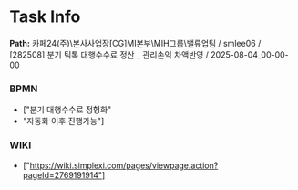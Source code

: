 # Task Info

**Path:** 카페24(주)\본사사업장\[CG]MI본부\MIH그룹\밸류업팀 / smlee06 / [282508] 분기 틱톡 대행수수료 정산 _ 관리손익 차액반영 / 2025-08-04_00-00-00

### BPMN
- ["분기 대행수수료 정형화"
- "자동화 이후 진행가능"]

### WIKI
- ["https://wiki.simplexi.com/pages/viewpage.action?pageId=2769191914"]

